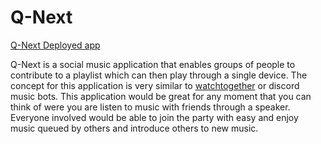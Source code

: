 # Q-Next

[Q-Next Deployed app](https://modest-payne-e27e83.netlify.app/player)

Q-Next is a social music application that enables groups of people to contribute to a playlist which can then play through a single device. The concept for this application is very similar to [watchtogether](https://w2g.tv/?lang=en) or discord music bots. This application would be great for any moment that you can think of were you are listen to music with friends through a speaker. Everyone involved would be able to join the party with easy and enjoy music queued by others and introduce others to new music.
